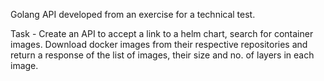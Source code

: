 
Golang API developed from an exercise for a technical test.

Task - Create an API to accept a link to a helm chart, search for container images. Download docker images from their respective
repositories and return a response of the list of images, their size and no. of layers in each image.
